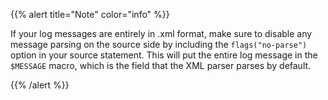 ---
---
<!-- DISCLAIMER: This file is based on the syslog-ng Open Source Edition documentation https://github.com/balabit/syslog-ng-ose-guides/commit/2f4a52ee61d1ea9ad27cb4f3168b95408fddfdf2 and is used under the terms of The syslog-ng Open Source Edition Documentation License. The file has been modified by Axoflow. -->
{{% alert title="Note" color="info" %}}

If your log messages are entirely in .xml format, make sure to disable any message parsing on the source side by including the `flags("no-parse")` option in your source statement. This will put the entire log message in the `$MESSAGE` macro, which is the field that the XML parser parses by default.

{{% /alert %}}
